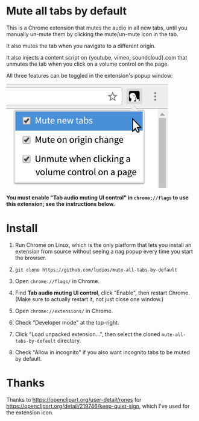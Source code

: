 Mute all tabs by default
===
This is a Chrome extension that mutes the audio in all new tabs, until you
manually un-mute them by clicking the mute/un-mute icon in the tab.

It also mutes the tab when you navigate to a different origin.

It also injects a content script on {youtube, vimeo, soundcloud}.com that unmutes
the tab when you click on a volume control on the page.

All three features can be toggled in the extension's popup window:

![Extension screenshot](screenshot.png)

**You must enable "Tab audio muting UI control" in `chrome://flags` to use this
extension; see the instructions below.**


Install
===
1.	Run Chrome on Linux, which is the only platform that lets you install an
	extension from source without seeing a nag popup every time you start the browser.

2.	`git clone https://github.com/ludios/mute-all-tabs-by-default`

3.	Open `chrome://flags/` in Chrome.

4.	Find <b>Tab audio muting UI control</b>, click "Enable", then restart Chrome.
	(Make sure to actually restart it, not just close one window.)

5.	Open `chrome://extensions/` in Chrome.

6.	Check "Developer mode" at the top-right.

7.	Click "Load unpacked extension...", then select the cloned `mute-all-tabs-by-default` directory.

8.	Check "Allow in incognito" if you also want incognito tabs to be muted by default.


Thanks
===
Thanks to https://openclipart.org/user-detail/rones for
https://openclipart.org/detail/219746/keep-quiet-sign, which I've used for the extension icon.
